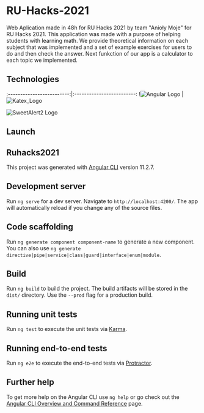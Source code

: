 # RU-Hacks-2021

Web Aplication made in 48h for RU Hacks 2021 by team "Anioły Moje" for RU Hacks 2021. This application was made with a purpose of helping students with learning math. We provide theoretical information on each subject that was implemented and a set of example exercises for users to do and then check the answer. Next funkction of our app is a calculator to each topic we implemented.

## Technologies

:-------------------------:|:-------------------------:
!![Angular Logo](https://upload.wikimedia.org/wikipedia/commons/thumb/c/cf/Angular_full_color_logo.svg/250px-Angular_full_color_logo.svg.png) |  ![Katex_Logo](https://user-images.githubusercontent.com/23032879/116804828-46344300-ab22-11eb-8af0-3d68a5a89fbf.png)

![SweetAlert2 Logo](https://sweetalert2.github.io/images/SweetAlert2.png)


## Launch 



## Ruhacks2021

This project was generated with [Angular CLI](https://github.com/angular/angular-cli) version 11.2.7.

## Development server

Run `ng serve` for a dev server. Navigate to `http://localhost:4200/`. The app will automatically reload if you change any of the source files.

## Code scaffolding

Run `ng generate component component-name` to generate a new component. You can also use `ng generate directive|pipe|service|class|guard|interface|enum|module`.

## Build

Run `ng build` to build the project. The build artifacts will be stored in the `dist/` directory. Use the `--prod` flag for a production build.

## Running unit tests

Run `ng test` to execute the unit tests via [Karma](https://karma-runner.github.io).

## Running end-to-end tests

Run `ng e2e` to execute the end-to-end tests via [Protractor](http://www.protractortest.org/).

## Further help

To get more help on the Angular CLI use `ng help` or go check out the [Angular CLI Overview and Command Reference](https://angular.io/cli) page.

